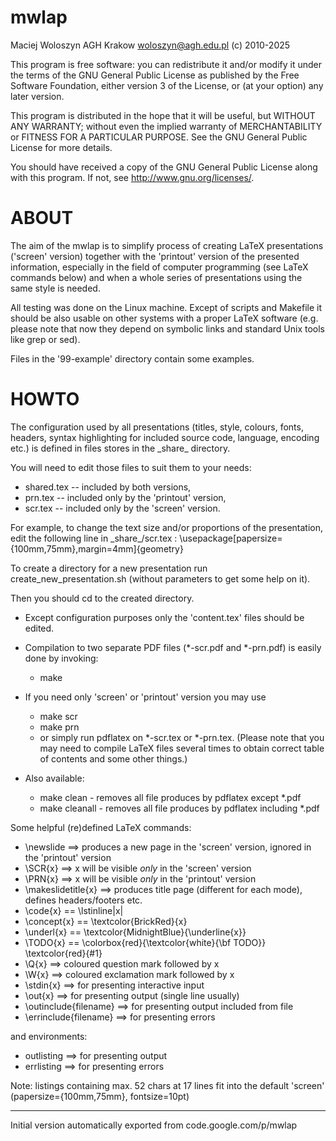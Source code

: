 # mwlap

Maciej Woloszyn AGH Krakow <woloszyn@agh.edu.pl> (c) 2010-2025

This program is free software: you can redistribute it and/or modify
it under the terms of the GNU General Public License as published by
the Free Software Foundation, either version 3 of the License, or
(at your option) any later version.

This program is distributed in the hope that it will be useful,
but WITHOUT ANY WARRANTY; without even the implied warranty of
MERCHANTABILITY or FITNESS FOR A PARTICULAR PURPOSE.  See the
GNU General Public License for more details.

You should have received a copy of the GNU General Public License
along with this program.  If not, see <http://www.gnu.org/licenses/>.


ABOUT
=====

The aim of the mwlap is to simplify process of creating LaTeX presentations
('screen' version) together with the 'printout' version of the presented
information, especially in the field of computer programming (see LaTeX 
commands below) and when a whole series of presentations using the same style
is needed.

All testing was done on the Linux machine. Except of scripts and Makefile
it should be also usable on other systems with a proper LaTeX software
(e.g. please note that now they depend on symbolic links and standard
Unix tools like grep or sed).

Files in the '99-example' directory contain some examples.


HOWTO
=====

The configuration used by all presentations (titles, style, colours, fonts,
headers, syntax highlighting for included source code, language, encoding etc.)
is defined in files stores in the \_share\_ directory.

You will need to edit those files to suit them to your needs:
 - shared.tex -- included by both versions,
 - prn.tex -- included only by the 'printout' version,
 - scr.tex -- included only by the 'screen' version.
 
For example, to change the text size and/or proportions of the presentation, 
edit the following line in \_share\_/scr.tex :
    \usepackage[papersize={100mm,75mm},margin=4mm]{geometry}

To create a directory for a new presentation run create_new_presentation.sh
(without parameters to get some help on it).

Then you should cd to the created directory.
- Except configuration purposes only the 'content.tex' files should be edited.
- Compilation to two separate PDF files (*-scr.pdf and *-prn.pdf)
  is easily done by invoking:
   - make
   
- If you need only 'screen' or 'printout' version you may use
   - make scr
   - make prn
   - or simply run pdflatex on *-scr.tex or *-prn.tex.
  (Please note that you may need to compile LaTeX files several times
  to obtain correct table of contents and some other things.)

- Also available:
   - make clean - removes all file produces by pdflatex except *.pdf
   - make cleanall - removes all file produces by pdflatex including *.pdf

Some helpful (re)defined LaTeX commands:
- \newslide ==> produces a new page in the 'screen' version, ignored in the 
               'printout' version
- \SCR{x} ==> x will be visible *only* in the 'screen' version
- \PRN{x} ==> x will be visible *only* in the 'printout' version
- \makeslidetitle{x} ==> produces title page (different for each mode), defines 
                        headers/footers etc.
- \code{x} == \lstinline|x|
- \concept{x} == \textcolor{BrickRed}{x}
- \underl{x} == \textcolor{MidnightBlue}{\underline{x}}
- \TODO{x} == \colorbox{red}{\textcolor{white}{\bf TODO}} \textcolor{red}{#1}
- \Q{x} ==> coloured question mark followed by x
- \W{x} ==> coloured exclamation mark followed by x
- \stdin{x} ==> for presenting interactive input
- \out{x} ==> for presenting output (single line usually)
- \outinclude{filename} ==> for presenting output included from file
- \errinclude{filename} ==> for presenting errors
 
and environments:
- outlisting ==> for presenting output
- errlisting ==> for presenting errors

Note: listings containing max. 52 chars at 17 lines fit into the default 
'screen' (papersize={100mm,75mm}, fontsize=10pt)


---

Initial version automatically exported from code.google.com/p/mwlap
